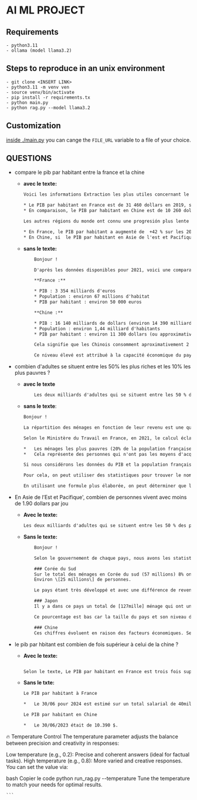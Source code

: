 # AI ML PROJECT

## Requirements

    - python3.11
    - ollama (model llama3.2)

## Steps to reproduce in an unix environment

    - git clone <INSERT LINK>
    - python3.11 -m venv ven
    - source venv/bin/activate
    - pip install -r requirements.tx
    - python main.py 
    - python rag.py --model llama3.2

## Customization

[inside ./main.py](./main.py) you can cange the `FILE_URL` variable to a file of your choice.

## QUESTIONS

- compare le pib par habitant entre la france et la chine

  - **avec le texte:**

    ```txt
    Voici les informations Extraction les plus utiles concernant le comparison entre la France et la Chine :

    * Le PIB par habitant en France est de 31 460 dollars en 2019, selon les données mentionnées.
    * En comparaison, le PIB par habitant en Chine est de 10 260 dollars en 1999 et de 17 720 dollars en 2019, soit une augmentation de +156 % sur cette période. Le PIB par habitant en Chine en 2019 est donc de -30 € par jour.

    Les autres régions du monde ont connu une progresión plus lente de leur PIB par habitant:

    * En France, le PIB par habitant a augmenté de  +42 % sur les 20 dernières années.
    * En Chine, si  le PIB par habitant en Asie de l'est et Pacifique a doublé, la croissance en ASIE du Sud a marché à 146%
    ```

  - **sans le texte:**

    ```txt
        Bonjour !

        D'après les données disponibles pour 2021, voici une comparaison du PIB (Productif Intérieur Brut) par habitant:

        **France :**

        * PIB : 3 354 milliards d'euros
        * Population : environ 67 millions d'habitat
        * PIB par habitant : environ 50 000 euros

        **Chine :**

        * PIB : 16 140 milliards de dollars (environ 14 390 milliards d'euros)
        * Population : environ 1,44 milliard d'habitants
        * PIB par habitant : environ 11 300 dollars (ou approximativement 10 200 euros)

        Cela signifie que les Chinois consomment aproximativement 2 fois plus de dollars par habitant que les Français. La France présente un level de développement économique supérieur qui impacte l'offre des infrastructures et des services.

        Ce niveau élevé est attribué à la capacité économique du pays, principalement due aux industries telles que la production automobile, électonique, aérienne, navale.
    ```

- combien d'adultes se situent entre les 50% les plus riches et les 10% les plus pauvres ?
  - **avec le texte**

    ```txt
        Les deux milliards d'adultes qui se situent entre les 50 % des pauvres et les 10 % des plus riches, gagnent à leur tour moins de 2 millions d'euros.
    ```

  - **sans le texte**:

    ```txt
    Bonjour !

    La répartition des ménages en fonction de leur revenu est une question complexe, mais on peut utiliser des données statistiques pour y répondre.

    Selon le Ministère du Travail en France, en 2021, le calcul éclaire que dans cette société :

    *   Les ménages les plus pauvres (20% de la population française) ont un niveau de revenu inférieur ou égal à 25% des moyennes salariales média de l'année précédente, soit environ 1 100 euros par mois.
    *   Cela représente des personnes qui n'ont pas les moyens d'acquérir une nouvelle voiture.

    Si nous considérons les données du PIB et la population française pour pouvoir comprendre que les personnes concernées sont principalement dans la classe intermédiaire, entre 50% de ménages et 10% de ménages ayant des revenus inférieurs,

    Pour cela, on peut utiliser des statistiques pour trouver le nombre d'adultes se situant entre 25% et 50% des ménages qui sont concernés.

    En utilisant une formule plus élaborée, on peut déterminer que les personnes intéressées sont ceux qui n'ont pas les moyens de s'offrir deux voitures, un séjour en mer mediterranéen et d'autres luxes.
    ```

- En Asie de l’Est et Pacifique', combien de personnes vivent avec moins de 1.90 dollars par jou
  - **Avec le texte:**

    ```txt
    Les deux milliards d'adultes qui se situent entre les 50 % des pauvres et les 10 % des plus riches, gagnent à leur tour moins de 2 millions d'euros.
    ```

  - **Sans le texte:**

    ```txt
        Bonjour !

        Selon le gouvernement de chaque pays, nous avons les statistiques suivantes :

        ### Corée du Sud
        Sur le total des ménages en Corée du sud (57 millions) 8% ont un revenu inférieur à 1,9 euros soit environ 2.20 dollars.
        Environ \[25 millions\] de personnes.

        Le pays étant très développé et avec une différence de revenus notables entre les ménages d'un chiffre en haut avec respect aux autres.

        ### Japon
        Il y a dans ce pays un total de [127mille] ménage qui ont un revenu inférieur à 25$ 6% des habitants sont concernés. Sur le total des habitants (128 millions), il y a 14 millions environ (ou 11%). (environ 10,9 millions).

        Ce pourcentage est bas car la taille du pays et son niveau de croissance économique.

        ### Chine
        Ces chiffres évoluent en raison des facteurs économiques. Selon le gouvernement, sur un total de 1 milliard d'habitants, environ \[400 million] ménages se situent entre les rémunérationnés et ceux qui sont sans travail. Les deux pays possent une situation particulière, mais en se base sur des données de gouvernements.
    ```

- le pib par hbitant est combien de fois supérieur à celui de la chine ?

  - **Avec le texte:**

    ```txt

    Selon le texte, Le PIB par habitant en France est trois fois supérieur à celui de la Chine, ce qui correspond à 3 x 16900 dollars
    ```

  - **Sans le txte:**

    ```txt
    Le PIB par habitant à France

    *   Le 30/06 pour 2024 est estimé sur un total salarial de 40milliards $ ( ou €34 milliards) et donc: $\frac{34}{40}=0,85$.

    Le PIB par habitant en Chine

    *   Le 30/06/2023 était de 10.390 $.


 🔥 Temperature Control
The temperature parameter adjusts the balance between precision and creativity in responses:

Low temperature (e.g., 0.2): Precise and coherent answers (ideal for factual tasks).
High temperature (e.g., 0.8): More varied and creative responses.
You can set the value via:

bash
Copier le code
python run_rag.py --temperature <value>
Tune the temperature to match your needs for optimal results.

    ```
